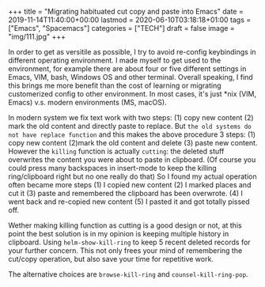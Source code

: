 +++
title = "Migrating habituated cut copy and paste into Emacs"
date = 2019-11-14T11:40:00+00:00
lastmod = 2020-06-10T03:18:18+01:00
tags = ["Emacs", "Spacemacs"]
categories = ["TECH"]
draft = false
image = "img/111.jpg"
+++

In order to get as versitile as possible, I try to avoid re-config keybindings
in different operating environment. I made myself to get used to the
environment, for example there are about four or five different settings in Emacs, VIM,
bash, Windows OS and other terminal. Overall speaking, I find this brings me more benefit than
the cost of learning or migrating customerized config to other environment. In
most cases, it's just \*nix (VIM, Emacs) v.s. modern environments (MS, macOS).

In modern system we fix text work with two steps: (1) copy new content (2) mark the
old content and directly paste to replace. But `the old systems do not have
replace function` and this makes the above procedure 3 steps: (1) copy new
content (2)mark the old content and delete (3) paste new content. However the `killing` function is
actually `cutting`: the deleted stuff overwrites the content you were about to
paste in clipboard. (Of course you could press many backspaces in insert-mode to keep the
killing ring/clipboard right but no one really do that) So I found my actual
operation often became more steps (1) I copied new content (2) I marked places
and cut it (3) paste and remembered the clipboard has been overwrote. (4) I went back and re-copied new content (5) I pasted it and got totally
pissed off.

Wether making killing function as cutting is a good design or not, at this point
the best solution is in my opinion is keeping multiple history in clipboard.
Using `helm-show-kill-ring` to keep 5 recent deleted records for your further
concern. This not only frees your mind of remembering the cut/copy operation,
but also save your time for repetitive work.

The alternative choices are `browse-kill-ring` and `counsel-kill-ring-pop`.
